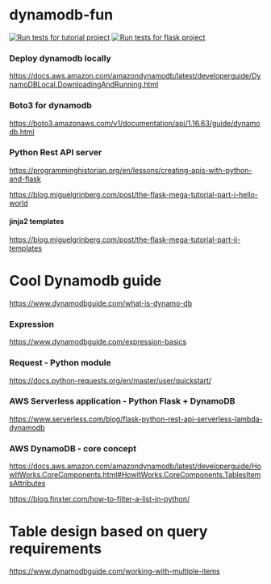 # dynamodb-fun

[![Run tests for tutorial project](https://github.com/starnowski/dynamodb-fun/actions/workflows/tutorial.yml/badge.svg)](https://github.com/starnowski/dynamodb-fun/actions/workflows/tutorial.yml)
[![Run tests for flask project](https://github.com/starnowski/dynamodb-fun/actions/workflows/flaskapp.yml/badge.svg)](https://github.com/starnowski/dynamodb-fun/actions/workflows/flaskapp.yml)

### Deploy dynamodb locally
https://docs.aws.amazon.com/amazondynamodb/latest/developerguide/DynamoDBLocal.DownloadingAndRunning.html

### Boto3 for dynamodb
https://boto3.amazonaws.com/v1/documentation/api/1.16.63/guide/dynamodb.html

### Python Rest API server
https://programminghistorian.org/en/lessons/creating-apis-with-python-and-flask

https://blog.miguelgrinberg.com/post/the-flask-mega-tutorial-part-i-hello-world

#### jinja2 templates
https://blog.miguelgrinberg.com/post/the-flask-mega-tutorial-part-ii-templates


# Cool Dynamodb guide
https://www.dynamodbguide.com/what-is-dynamo-db
### Expression
https://www.dynamodbguide.com/expression-basics


### Request - Python module
https://docs.python-requests.org/en/master/user/quickstart/


### AWS Serverless application - Python Flask + DynamoDB
https://www.serverless.com/blog/flask-python-rest-api-serverless-lambda-dynamodb


### AWS DynamoDB - core concept
https://docs.aws.amazon.com/amazondynamodb/latest/developerguide/HowItWorks.CoreComponents.html#HowItWorks.CoreComponents.TablesItemsAttributes


https://blog.finxter.com/how-to-filter-a-list-in-python/





# Table design based on query requirements
https://www.dynamodbguide.com/working-with-multiple-items

